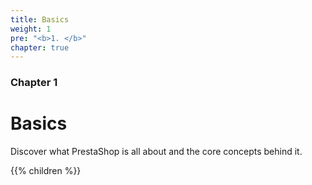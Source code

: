 ```yaml
---
title: Basics
weight: 1
pre: "<b>1. </b>"
chapter: true
---
```


### Chapter 1

# Basics

Discover what PrestaShop is all about and the core concepts behind it.

{{% children %}}
